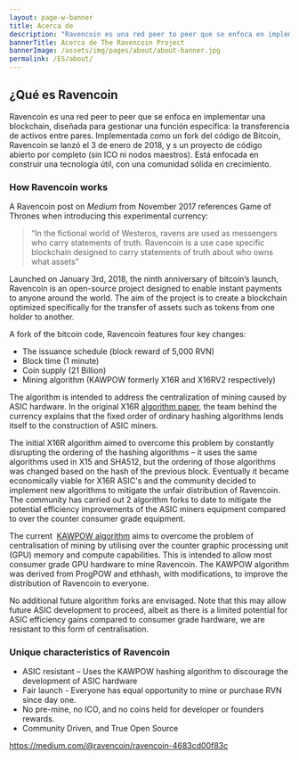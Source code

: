 ```yaml
---
layout: page-w-banner
title: Acerca de
description: "Ravencoin es una red peer to peer que se enfoca en implementar una blockchain, diseñada para gestionar una función específica: la transferencia de activos entre pares."
bannerTitle: Acerca de The Ravencoin Project
bannerImage: /assets/img/pages/about/about-banner.jpg
permalink: /ES/about/
---
```


<div class="wrapper mt-16 pb-20">
  <h2>¿Qué es Ravencoin</h2>

  <p>Ravencoin es una red peer to peer que se enfoca en implementar una blockchain, diseñada para gestionar una función específica: la transferencia de activos entre pares. Implementada como un fork del código de Bitcoin, Ravencoin se lanzó el 3 de enero de 2018, y s un proyecto de código abierto por completo (sin ICO ni nodos maestros). Está enfocada en construir una tecnología útil, con una comunidad sólida en crecimiento.</p>

  <h3>How Ravencoin works</h3>

  <p>A Ravencoin post on&nbsp;<em>Medium</em>&nbsp;from November 2017 references Game of Thrones when introducing this experimental currency:</p>
  <blockquote>
    “In the fictional world of Westeros, ravens are used as messengers who carry statements of truth. Ravencoin is a use case specific blockchain designed to carry statements of truth about who owns what assets”
  </blockquote>

  <p>Launched on January 3rd, 2018, the ninth anniversary of bitcoin’s launch, Ravencoin is an open-source project designed to enable instant payments to anyone around the world. The aim of the project is to create a blockchain optimized specifically for the transfer of assets such as tokens from one holder to another.</p>

  <p>A fork of the bitcoin code, Ravencoin features four key changes:</p>

  <ul>
    <li>The issuance schedule (block reward of 5,000 RVN)</li>
    <li>Block time (1 minute)</li>
    <li>Coin supply (21 Billion)</li>
    <li>Mining algorithm (KAWPOW formerly X16R and X16RV2 respectively)</li>
  </ul>

  <p>The algorithm is intended to address the centralization of mining caused by ASIC hardware. In the original X16R&nbsp;<a href="/assets/documents/X16R-Whitepaper.pdf">algorithm paper</a>, the team behind the currency explains that the fixed order of ordinary hashing algorithms lends itself to the construction of ASIC miners.</p>

  <p>The initial X16R algorithm aimed to overcome this problem by constantly disrupting the ordering of the hashing algorithms – it uses the same algorithms used in X15 and SHA512, but the ordering of those algorithms was changed based on the hash of the previous block. Eventually it became economically viable for X16R ASIC's and the community decided to implement new algorithms to mitigate the unfair distribution of Ravencoin. The community has carried out 2 algorithm forks to date to mitigate the potential efficiency improvements of the ASIC miners equipment compared to over the counter consumer grade equipment.</p>

  <p>The current &nbsp;<a href="https://medium.com/@tronblack/ravencoin-v4-kawpow-16fb1f8ec372">KAWPOW algorithm</a> aims to overcome the problem of centralisation of mining by utilising over the counter graphic processing unit (GPU) memory and compute capabilities. This is intended to allow most consumer grade GPU hardware to mine Ravencoin. The KAWPOW algorithm was derived from ProgPOW and ethhash, with modifications, to improve the distribution of Ravencoin to everyone.</p>

  <p>No additional future algorithm forks are envisaged. Note that this may allow future ASIC development to proceed, albeit as there is a limited potential for ASIC efficiency gains compared to consumer grade hardware, we are resistant to this form of centralisation.</p>

  <h3>Unique characteristics of Ravencoin</h3>

  <ul>
    <li>ASIC resistant – Uses the KAWPOW hashing algorithm to discourage the development of ASIC hardware</li>
    <li>Fair launch - Everyone has equal opportunity to mine or purchase RVN since day one.</li>
    <li>No pre-mine, no ICO, and no coins held for developer or founders rewards.</li>
    <li>Community Driven, and True Open Source</li>
  </ul>

  <p><a href="https://medium.com/@ravencoin/ravencoin-4683cd00f83c">https://medium.com/@ravencoin/ravencoin-4683cd00f83c</a></p>

</div>
